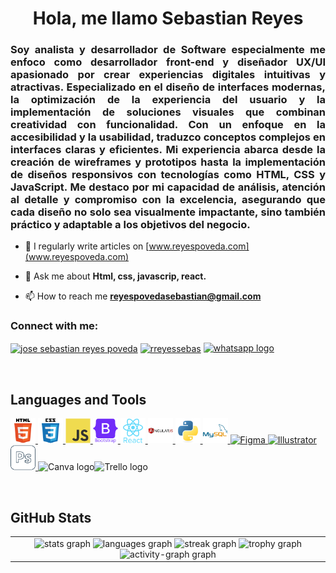 <h1 align="center">Hola, me llamo Sebastian Reyes</h1>
<h3 align="justify">Soy analista y desarrollador de Software especialmente me enfoco como desarrollador front-end y diseñador UX/UI apasionado por crear experiencias digitales intuitivas y atractivas. Especializado en el diseño de interfaces modernas, la optimización de la experiencia del usuario y la implementación de soluciones visuales que combinan creatividad con funcionalidad. Con un enfoque en la accesibilidad y la usabilidad, traduzco conceptos complejos en interfaces claras y eficientes. Mi experiencia abarca desde la creación de wireframes y prototipos hasta la implementación de diseños responsivos con tecnologías como HTML, CSS y JavaScript. Me destaco por mi capacidad de análisis, atención al detalle y compromiso con la excelencia, asegurando que cada diseño no solo sea visualmente impactante, sino también práctico y adaptable a los objetivos del negocio.</h3>

- 📝 I regularly write articles on [www.reyespoveda.com](www.reyespoveda.com)

- 💬 Ask me about **Html, css, javascrip, react.**

- 📫 How to reach me **reyespovedasebastian@gmail.com**

<h3 align="left">Connect with me:</h3>
<p align="left">
<a href="https://linkedin.com/in/jose sebastian reyes poveda" target="blank"><img align="center" src="https://raw.githubusercontent.com/rahuldkjain/github-profile-readme-generator/master/src/images/icons/Social/linked-in-alt.svg" alt="jose sebastian reyes poveda" height="30" width="40" /></a>
<a href="https://instagram.com/rreyessebas" target="blank"><img align="center" src="https://raw.githubusercontent.com/rahuldkjain/github-profile-readme-generator/master/src/images/icons/Social/instagram.svg" alt="rreyessebas" height="30" width="40" /></a>
<a href="https://wa.me/+573214109194" target="blank"><img alingn="center" src="https://raw.githubusercontent.com/maurodesouza/profile-readme-generator/master/src/assets/icons/social/whatsapp/default.svg" width="40" height="30" alt="whatsapp logo" /></a>


</p>

<br>

## Languages and Tools

<p align="left">
    <!-- HTML -->
    <a href="https://www.w3.org/html/" target="_blank" rel="noreferrer">
        <img src="https://raw.githubusercontent.com/devicons/devicon/master/icons/html5/html5-original-wordmark.svg" alt="HTML5" width="40" height="40"/>
    </a> <a href="https://www.w3schools.com/css/" target="_blank" rel="noreferrer">
        <img src="https://raw.githubusercontent.com/devicons/devicon/master/icons/css3/css3-original-wordmark.svg" alt="CSS3" width="40" height="40"/>
    </a> <a href="https://developer.mozilla.org/en-US/docs/Web/JavaScript" target="_blank" rel="noreferrer">
        <img src="https://raw.githubusercontent.com/devicons/devicon/master/icons/javascript/javascript-original.svg" alt="JavaScript" width="40" height="40"/>
    </a> <a href="https://getbootstrap.com" target="_blank" rel="noreferrer">
        <img src="https://raw.githubusercontent.com/devicons/devicon/master/icons/bootstrap/bootstrap-plain-wordmark.svg" alt="Bootstrap" width="40" height="40"/>
    </a><a href="https://reactjs.org/" target="_blank" rel="noreferrer">
        <img src="https://raw.githubusercontent.com/devicons/devicon/master/icons/react/react-original-wordmark.svg" alt="React" width="40" height="40"/>
    </a><a href="https://angular.io" target="_blank" rel="noreferrer">
        <img src="https://raw.githubusercontent.com/devicons/devicon/master/icons/angularjs/angularjs-original-wordmark.svg" alt="AngularJS" width="40" height="40"/>
    </a><a href="https://www.python.org" target="_blank" rel="noreferrer">
        <img src="https://raw.githubusercontent.com/devicons/devicon/master/icons/python/python-original.svg" alt="Python" width="40" height="40"/>
    </a><a href="https://www.mysql.com/" target="_blank" rel="noreferrer">
        <img src="https://raw.githubusercontent.com/devicons/devicon/master/icons/mysql/mysql-original-wordmark.svg" alt="MySQL" width="40" height="40"/>
    </a> <a href="https://www.figma.com/" target="_blank" rel="noreferrer">
        <img src="https://www.vectorlogo.zone/logos/figma/figma-icon.svg" alt="Figma" width="40" height="40"/>
    </a><a href="https://www.adobe.com/in/products/illustrator.html" target="_blank" rel="noreferrer">
        <img src="https://www.vectorlogo.zone/logos/adobe_illustrator/adobe_illustrator-icon.svg" alt="Illustrator" width="40" height="40"/>
    </a><a href="https://www.photoshop.com/en" target="_blank" rel="noreferrer">
        <img src="https://raw.githubusercontent.com/devicons/devicon/master/icons/photoshop/photoshop-line.svg" alt="Photoshop" width="40" height="40"/>
    </a><img src="https://cdn.jsdelivr.net/gh/devicons/devicon/icons/canva/canva-original.svg" height="40" alt="Canva logo"/><img src="https://cdn.jsdelivr.net/gh/devicons/devicon/icons/trello/trello-plain.svg" height="40" alt="Trello logo"/>
</p> <br>

## GitHub Stats

<table>
  <tr>
    <td>
      <div align="center">
        <img src="https://github-readme-stats.vercel.app/api?username=REYESSEBAS&hide_title=false&hide_rank=false&show_icons=true&include_all_commits=true&count_private=true&disable_animations=false&theme=blueberry&locale=en&hide_border=false&order=1" height="150" alt="stats graph" />
        <img src="https://github-readme-stats.vercel.app/api/top-langs?username=REYESSEBAS&locale=en&hide_title=false&layout=compact&card_width=320&langs_count=5&theme=blueberry&hide_border=false&order=2" height="150" alt="languages graph" />
        <img src="https://streak-stats.demolab.com?user=REYESSEBAS&locale=en&mode=daily&theme=blueberry&hide_border=false&border_radius=5&order=3" height="150" alt="streak graph" />
        <img src="https://github-profile-trophy.vercel.app?username=REYESSEBAS&theme=blueberry&column=-1&row=1&margin-w=8&margin-h=8&no-bg=false&no-frame=false&order=4" height="150" alt="trophy graph" />
        <img src="https://github-readme-activity-graph.vercel.app/graph?username=REYESSEBAS&radius=16&theme=blueberry&area=true&order=5" height="300" alt="activity-graph graph" />
      </div>
    </td>
  </tr>
</table>
